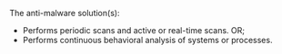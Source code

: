 The anti-malware solution(s):

- Performs periodic scans and active or real-time scans. OR;
- Performs continuous behavioral analysis of systems or processes.